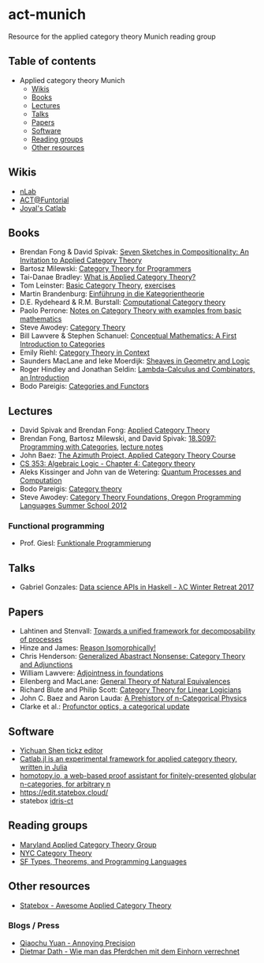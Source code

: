 # act-munich
Resource for the applied category theory Munich reading group

## Table of contents
  - Applied category theory Munich
      - [Wikis](#wikis)
      - [Books](#books)
      - [Lectures](#lectures)
      - [Talks](#talks)
      - [Papers](#papers)
      - [Software](#software)
      - [Reading groups](#reading-groups)
      - [Other resources](#other-resources)

## Wikis
  - [nLab](https://ncatlab.org/nlab/show/HomePage)
  - [ACT@Funtorial](http://wiki.functorialwiki.org/act/show/homepage)
  - [Joyal's Catlab](https://ncatlab.org/joyalscatlab/published/HomePage)
  
## Books 
  - Brendan Fong & David Spivak: [Seven Sketches in Compositionality: An Invitation to Applied Category Theory](https://arxiv.org/abs/1803.05316)
  - Bartosz Milewski: [Category Theory for Programmers](https://bartoszmilewski.com/2014/10/28/category-theory-for-programmers-the-preface/)
  - Tai-Danae Bradley: [What is Applied Category Theory?](https://arxiv.org/abs/1809.05923)
  - Tom Leinster: [Basic Category Theory](https://arxiv.org/abs/1612.09375), [exercises](https://michaelcweiss.files.wordpress.com/2019/03/leinster-exercises.pdf)
  - Martin Brandenburg: [Einführung in die Kategorientheorie](https://www.springer.com/la/book/9783662470688)
  - D.E. Rydeheard & R.M. Burstall: [Computational Category theory](http://www.cs.man.ac.uk/~david/categories/book/book.pdf)
  - Paolo Perrone: [Notes on Category Theory with examples from basic mathematics](https://arxiv.org/abs/1912.10642)
  - Steve Awodey: [Category Theory](http://angg.twu.net/tmp/2016-optativa/awodey__category_theory.pdf)
  - Bill Lawvere &  Stephen Schanuel: [Conceptual Mathematics: A First Introduction to Categories](https://s3.amazonaws.com/arena-attachments/325201/2ff932bf546d8985eb613fccf02b69c7.pdf)
  - Emily Riehl: [Category Theory in Context](http://www.math.jhu.edu/~eriehl/context.pdf)
  - Saunders MacLane and Ieke Moerdijk: [Sheaves in Geometry and Logic](https://www.springer.com/de/book/9780387977102)
  - Roger Hindley and Jonathan Seldin: [Lambda-Calculus and Combinators,
an Introduction](https://www.cin.ufpe.br/~djo/files/Lambda-Calculus%20and%20Combinators.pdf)
  - Bodo Pareigis: [Categories and Functors](https://epub.ub.uni-muenchen.de/7244/1/7244.pdf)
  
## Lectures
  - David Spivak and Brendan Fong: [Applied Category Theory](https://ocw.mit.edu/courses/mathematics/18-s097-applied-category-theory-january-iap-2019/)
  - Brendan Fong, Bartosz Milewski, and David Spivak: [18.S097: Programming with Categories](http://brendanfong.com/programmingcats.html), [lecture notes](http://brendanfong.com/programmingcats_files/cats4progs-DRAFT.pdf)
  - John Baez: [The Azimuth Project, Applied Category Theory Course](https://www.azimuthproject.org/azimuth/show/Applied+Category+Theory+Course)
  - [CS 353: Algebraic Logic - Chapter 4: Category theory](http://boole.stanford.edu/cs353/handouts/book4.pdf)
  -  Aleks Kissinger and John van de Wetering: [Quantum Processes and Computation](http://www.cs.ru.nl/A.Kissinger/teaching/qpc2019/)
  - Bodo Pareigis: [Category theory](http://www.mathematik.uni-muenchen.de/~pareigis/Vorlesungen/04SS/Cats1.pdf)
  - Steve Awodey: [Category Theory Foundations, Oregon Programming Languages Summer School 2012](https://www.youtube.com/watch?v=ZKmodCApZwk)
  
### Functional programming
  - Prof. Giesl: [Funktionale Programmierung](https://video.fsmpi.rwth-aachen.de/12ss-funkprog)
  
## Talks
  - Gabriel Gonzales: [Data science APIs in Haskell - λC Winter Retreat 2017](https://www.youtube.com/watch?v=pXjBcoe3M2s)
  
## Papers
  - Lahtinen and Stenvall: [Towards a unified framework for decomposability of processes](https://arxiv.org/abs/1606.05529)
  - Hinze and James: [Reason Isomorphically!](http://www.cs.ox.ac.uk/people/daniel.james/iso/iso.pdf)
  - Chris Henderson: [Generalized Abastract Nonsense: Category Theory and Adjunctions](http://www.math.uchicago.edu/~may/VIGRE/VIGRE2008/REUPapers/Henderson.pdf)
  - William Lawvere: [Adjointness in foundations](http://www.tac.mta.ca/tac/reprints/articles/16/tr16abs.html)
  - Eilenberg and MacLane: [General Theory of Natural Equivalences](https://www.ams.org/journals/tran/1945-058-00/S0002-9947-1945-0013131-6/S0002-9947-1945-0013131-6.pdf)
  - Richard Blute and Philip Scott: [Category Theory for Linear Logicians](http://www.csi.uottawa.ca/~phil/papers/catsurv.web.pdf)
  - John C. Baez and Aaron Lauda: [A Prehistory of n-Categorical Physics](http://math.ucr.edu/home/baez/history.pdf)
  - Clarke et al.: [Profunctor optics, a categorical update](https://arxiv.org/pdf/2001.07488.pdf)
  
## Software
  * [Yichuan Shen tickz editor](https://tikzcd.yichuanshen.de/)
  * [Catlab.jl is an experimental framework for applied category theory, written in Julia](https://github.com/epatters/Catlab.jl)
  * [homotopy.io, a web-based proof assistant for finitely-presented globular n-categories, for arbitrary n](https://homotopy.io/)
  * https://edit.statebox.cloud/
  * statebox [idris-ct](https://github.com/statebox/idris-ct)

## Reading groups
  * [Maryland Applied Category Theory Group](https://mdcats.github.io/)
  * [NYC Category Theory](https://www.meetup.com/Category_Theory/)
  * [SF Types, Theorems, and Programming Languages](https://www.meetup.com/SF-Types-Theorems-and-Programming-Languages/)
  
## Other resources
  * [Statebox - Awesome Applied Category Theory](https://github.com/statebox/awesome-applied-category-theory)
### Blogs / Press
  * [Qiaochu Yuan - Annoying Precision](https://qchu.wordpress.com/)
  * [Dietmar Dath - Wie man das Pferdchen mit dem Einhorn verrechnet](https://www.faz.net/aktuell/karriere-hochschule/dank-wojewodski-bedeutet-das-gleichheitszeichen-nicht-mehr-dasselbe-15291106.html)
